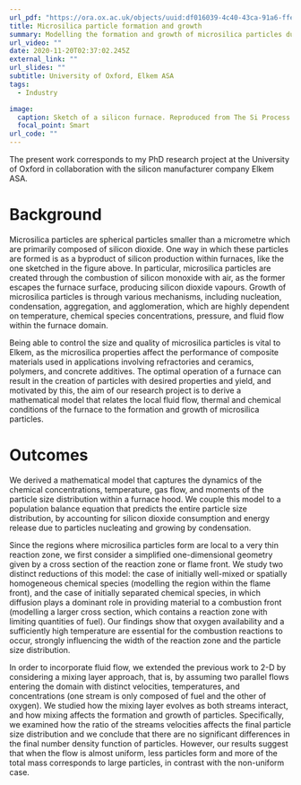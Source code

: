 ```yaml
---
url_pdf: "https://ora.ox.ac.uk/objects/uuid:df016039-4c40-43ca-91a6-ffe0575aae77"
title: Microsilica particle formation and growth
summary: Modelling the formation and growth of microsilica particles due to the combustion reaction of silicon monoxide with oxygen inside silicon furnaces.
url_video: ""
date: 2020-11-20T02:37:02.245Z
external_link: ""
url_slides: ""
subtitle: University of Oxford, Elkem ASA
tags:
  - Industry

image:
  caption: Sketch of a silicon furnace. Reproduced from The Si Process Drawings by Thorsteinn Hannesson.
  focal_point: Smart
url_code: ""
---
```


The present work corresponds to my PhD research project at the University of Oxford in collaboration with the silicon manufacturer company Elkem ASA.

# Background
Microsilica particles are spherical particles smaller than a micrometre which are primarily composed of silicon dioxide. One way in which these particles are formed is as a byproduct of silicon production within furnaces, like the one sketched in the figure above. In particular, microsilica particles are created through the combustion of silicon monoxide with air, as the former escapes the furnace surface, producing silicon dioxide vapours. Growth of microsilica particles is through various mechanisms, including nucleation, condensation, aggregation, and agglomeration, which are highly dependent on temperature, chemical species concentrations, pressure, and fluid flow within the furnace domain. 

Being able to control the size and quality of microsilica particles is vital to Elkem, as the microsilica properties affect the performance of composite materials used in applications involving refractories and ceramics, polymers, and concrete additives. The optimal operation of a furnace can result in the creation of particles with desired properties and yield, and motivated by this, the aim of our research project is to derive a mathematical model that relates the local fluid flow, thermal and chemical conditions of the furnace to the formation and growth of microsilica particles.

# Outcomes
We derived a mathematical model that captures the dynamics of the chemical concentrations, temperature, gas flow, and moments of the particle size distribution within a furnace hood. We couple this model to a population balance equation that predicts the entire particle size distribution, by accounting for silicon dioxide consumption and energy release due to particles nucleating and growing by condensation.

Since the regions where microsilica particles form are local to a very thin reaction zone, we first consider a simplified one-dimensional geometry given by a cross section of the reaction zone or flame front. We study two distinct reductions of this model: the case of initially well-mixed or spatially homogeneous chemical species (modelling the region within the flame front), and the case of initially separated chemical species, in which diffusion plays a dominant role in providing material to a combustion front (modelling a larger cross section, which contains a reaction zone with limiting quantities of fuel).  Our findings show that oxygen availability and a sufficiently high temperature are essential for the combustion reactions to occur, strongly influencing the width of the reaction zone and the particle size distribution.

In order to incorporate fluid flow, we extended the previous work to 2-D by considering a mixing layer approach, that is, by assuming two parallel flows entering the domain with distinct velocities, temperatures, and concentrations (one stream is only composed of fuel and the other of oxygen). We studied how the mixing layer evolves as both streams interact, and how mixing affects the formation and growth of particles.  Specifically, we examined how the ratio of the streams velocities affects the final particle size distribution and we conclude that there are no significant differences in the final number density function of particles. However, our results suggest that when the flow is almost uniform, less particles form and more of the total mass corresponds to large particles, in contrast with the non-uniform case.

